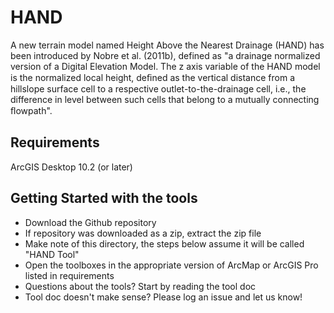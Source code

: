 # HAND
A new terrain model named Height Above the Nearest Drainage (HAND) has been introduced by Nobre et al. (2011b), defined as "a drainage normalized version of a Digital Elevation Model. The z axis variable of the HAND model is the normalized local height, deﬁned as the vertical distance from a hillslope surface cell to a respective outlet-to-the-drainage cell, i.e., the difference in level between such cells that belong to a mutually connecting ﬂowpath".

## Requirements
 ArcGIS Desktop 10.2 (or later)
 
## Getting Started with the tools
 - Download the Github repository
 - If repository was downloaded as a zip, extract the zip file
 - Make note of this directory, the steps below assume it will be called "HAND Tool"
 - Open the toolboxes in the appropriate version of ArcMap or ArcGIS Pro listed in requirements
 - Questions about the tools? Start by reading the tool doc
 - Tool doc doesn't make sense? Please log an issue and let us know!

